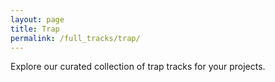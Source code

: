```yaml
---
layout: page
title: Trap
permalink: /full_tracks/trap/
---
```


Explore our curated collection of trap tracks for your projects.
